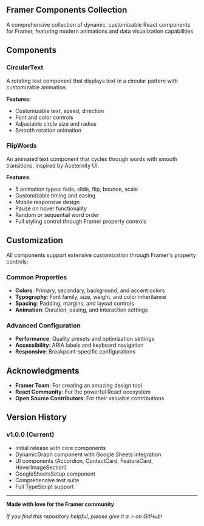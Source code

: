 ## Framer Components Collection

A comprehensive collection of dynamic, customizable React components for Framer, featuring modern animations and data visualization capabilities.

## Components

### CircularText
A rotating text component that displays text in a circular pattern with customizable animation.

**Features:**
- Customizable text, speed, direction
- Font and color controls
- Adjustable circle size and radius
- Smooth rotation animation

### FlipWords
An animated text component that cycles through words with smooth transitions, inspired by Aceternity UI.

**Features:**
- 5 animation types: fade, slide, flip, bounce, scale
- Customizable timing and easing
- Mobile responsive design
- Pause on hover functionality
- Random or sequential word order
- Full styling control through Framer property controls

## Customization

All components support extensive customization through Framer's property controls:

### Common Properties
- **Colors**: Primary, secondary, background, and accent colors
- **Typography**: Font family, size, weight, and color inheritance
- **Spacing**: Padding, margins, and layout controls
- **Animation**: Duration, easing, and interaction settings

### Advanced Configuration
- **Performance**: Quality presets and optimization settings
- **Accessibility**: ARIA labels and keyboard navigation
- **Responsive**: Breakpoint-specific configurations

## Acknowledgments

- **Framer Team**: For creating an amazing design tool
- **React Community**: For the powerful React ecosystem
- **Open Source Contributors**: For their valuable contributions

## Version History

### v1.0.0 (Current)
- Initial release with core components
- DynamicGraph component with Google Sheets integration
- UI components (Accordion, ContactCard, FeatureCard, HoverImageSection)
- GoogleSheetsSetup component
- Comprehensive test suite
- Full TypeScript support

---

**Made with love for the Framer community**

*If you find this repository helpful, please give it a ⭐ on GitHub!*
